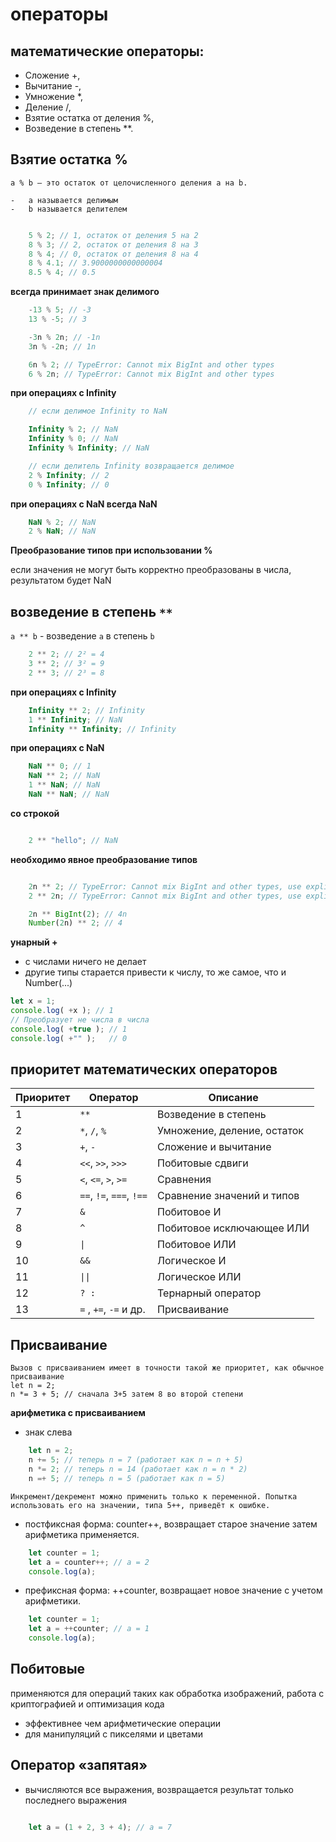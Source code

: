 # операторы

## математические операторы:

-   Сложение +,
-   Вычитание -,
-   Умножение \*,
-   Деление /,
-   Взятие остатка от деления %,
-   Возведение в степень \*\*.

## Взятие остатка %

    a % b – это остаток от целочисленного деления a на b.

    -   a называется делимым
    -   b называется делителем

```js

    5 % 2; // 1, остаток от деления 5 на 2
    8 % 3; // 2, остаток от деления 8 на 3
    8 % 4; // 0, остаток от деления 8 на 4
    8 % 4.1; // 3.9000000000000004
    8.5 % 4; // 0.5

```

**всегда принимает знак делимого**

```js
    -13 % 5; // -3
    13 % -5; // 3

    -3n % 2n; // -1n
    3n % -2n; // 1n

    6n % 2; // TypeError: Cannot mix BigInt and other types
    6 % 2n; // TypeError: Cannot mix BigInt and other types
```

**при операциях с Infinity**

```js
    // если делимое Infinity то NaN

    Infinity % 2; // NaN
    Infinity % 0; // NaN
    Infinity % Infinity; // NaN

    // если делитель Infinity возвращается делимое
    2 % Infinity; // 2
    0 % Infinity; // 0
```

**при операциях с NaN всегда NaN**

```js
    NaN % 2; // NaN
    2 % NaN; // NaN
```

**Преобразование типов при использовании %**

если значения не могут быть корректно преобразованы в числа, результатом будет NaN

## возведение в степень `**`

`a ** b` - возведение `а` в степень `b`

```js
    2 ** 2; // 2² = 4
    3 ** 2; // 3² = 9
    2 ** 3; // 2³ = 8
```

**при операциях с Infinity**

```js
    Infinity ** 2; // Infinity
    1 ** Infinity; // NaN
    Infinity ** Infinity; // Infinity
```

**при операциях с NaN**

```js
    NaN ** 0; // 1
    NaN ** 2; // NaN
    1 ** NaN; // NaN
    NaN ** NaN; // NaN
```

**со строкой**

```js

    2 ** "hello"; // NaN

```

**необходимо явное преобразование типов**

```js

    2n ** 2; // TypeError: Cannot mix BigInt and other types, use explicit conversions
    2 ** 2n; // TypeError: Cannot mix BigInt and other types, use explicit conversions

    2n ** BigInt(2); // 4n
    Number(2n) ** 2; // 4

```

**унарный +**

-   c числами ничего не делает
-   другие типы старается привести к числу, то же самое, что и Number(...)

```js
let x = 1;
console.log( +x ); // 1
// Преобразует не числа в числа
console.log( +true ); // 1
console.log( +"" );   // 0
```
## приоритет математических операторов

| Приоритет | Оператор                | Описание                          |
|-----------|-------------------------|-----------------------------------|
| 1         | `**`                    | Возведение в степень              |
| 2         | `*`, `/`, `%`           | Умножение, деление, остаток       |
| 3         | `+`, `-`                | Сложение и вычитание              |
| 4         | `<<`, `>>`, `>>>`       | Побитовые сдвиги                  |
| 5         | `<`, `<=`, `>`, `>=`    | Сравнения                         |
| 6         | `==`, `!=`, `===`, `!==`| Сравнение значений и типов        |
| 7         | `&`                     | Побитовое И                       |
| 8         | `^`                     | Побитовое исключающее ИЛИ         |
| 9         | `\|`                    | Побитовое ИЛИ                     |
| 10        | `&&`                    | Логическое И                      |
| 11        | `\|\|`                  | Логическое ИЛИ                    |
| 12        | `? :`                   | Тернарный оператор                |
| 13        | `=` , `+=`, `-=` и др.  | Присваивание                      |

## Присваивание

    Вызов с присваиванием имеет в точности такой же приоритет, как обычное присваивание
    let n = 2;
    n *= 3 + 5; // сначала 3+5 затем 8 во второй степени

**арифметика с присваиванием**

-   знак слева

```js
    let n = 2;
    n += 5; // теперь n = 7 (работает как n = n + 5)
    n *= 2; // теперь n = 14 (работает как n = n * 2)
    n =+ 5; // теперь n = 5 (работает как n = 5)
```
    Инкремент/декремент можно применить только к переменной. Попытка использовать его на значении, типа 5++, приведёт к ошибке.

- постфиксная форма: counter++, возвращает старое значение затем арифметика применяется.

```js
    let counter = 1;
    let a = counter++; // a = 2
    console.log(a);
```
- префиксная форма: ++counter, возвращает новое значение c учетом арифметики.

```js
    let counter = 1;
    let a = ++counter; // a = 1
    console.log(a);
```
## Побитовые

применяются для операций таких как обработка изображений, работа с криптографией и оптимизация кода
- эффективнее чем арифметические операции
- для манипуляций с пикселями и цветами

## Оператор «запятая»

- вычисляются все выражения, возвращается результат только последнего выражения

```js

    let a = (1 + 2, 3 + 4); // a = 7

```